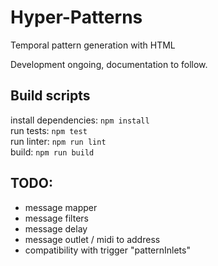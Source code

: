 # Hyper-Patterns
Temporal pattern generation with HTML

Development ongoing, documentation to follow.

## Build scripts
install dependencies: `npm install`  
run tests: `npm test`  
run linter: `npm run lint`  
build: `npm run build`  

## TODO:
- message mapper
- message filters
- message delay
- message outlet / midi to address
- compatibility with trigger "patternInlets"
